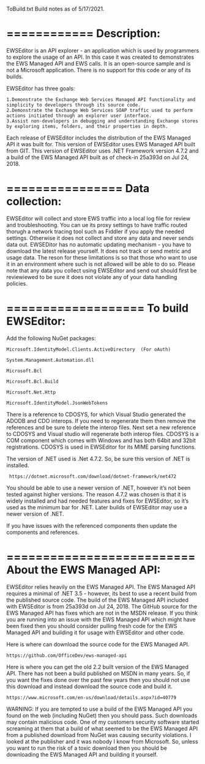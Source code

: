 ﻿ToBuild.txt
Build notes as of 5/17/2021.

============
Description:
============

EWSEditor is an API explorer - an application which is used by programmers to explore the usage of an API.  In this case it was created to demonstrates 
the EWS Managed API and EWS calls.  It is an open-source sample and is not a Microsoft application.  There is no support for this code or any of its builds.

EWSEditor has three goals:

    1.Demonstrate the Exchange Web Services Managed API functionality and simplicity to developers through its source code. 
    2.Demonstrate the Exchange Web Services SOAP traffic used to perform actions initiated through an explorer user interface. 
    3.Assist non-developers in debugging and understanding Exchange stores by exploring items, folders, and their properties in depth. 

Each release of EWSEditor includes the distribution of the EWS Managed API it was built for. This version of EWSEditor uses EWS Managed API built from GIT. 
This version of EWSEditor uses .NET Framework version 4.7.2 and a build of the EWS Managed API built as of check-in 25a393d on Jul 24, 2018. 
 
================
Data collection:
================
EWSEditor will collect and store EWS traffic into a local log file for review and troubleshooting. You can ue its proxy settings to have 
traffic routed thorugh a network tracing tool such as Fiddler if you apply the needed settings. Otherwise it does not collect and store any 
data and never sends data out. EWSEDitor has no automatic updating mechanism - you have to download the latest release yourself.  It does not track 
or send metric and usage data.  The reson for these limitations is so that those who want to use it in an environment where such is not allowed will
be able to do so. Please note that any data you collect using EWSEditor and send out should first be reviewiewed to be sure it does not violate 
any of your data handling policies.

===================
To build EWSEditor:
===================

Add the following NuGet packages:

    Microsoft.IdentityModel.Clients.ActiveDirectory  (For oAuth)

    System.Management.Automation.dll   

	Microsoft.Bcl

    Microsoft.Bcl.Build

    Microsoft.Net.Http

    Microsoft.IdentityModel.JsonWebTokens

There is a reference to CDOSYS, for which Visual Studio generated the ADODB and CDO interops.  If you need to regenerate them 
then remove the references and be sure to delete the interop files. Next set a new reference to CDOSYS and Visual studio will 
regenerate both interop files.  CDOSYS is a COM component which comes with Windows and has both 64bit and 32bit registrations.
CDOSYS is used in EWSEditor for its MIME parsing functions.

The version of .NET used is .Net 4.7.2.  So, be sure this version of .NET is installed.

	 https://dotnet.microsoft.com/download/dotnet-framework/net472

You should be able to use a newer version of .NET, however it’s not been tested against higher versions. The reason 4.7.2 was
chosen is that it is widely installed and had needed features and fixes for EWSEditor, so it’s used as the minimum bar for .NET. 
Later builds of EWSEditor may use a newer version of .NET.

If you have issues with the referenced components then update the components and references.

==========================
About the EWS Managed API:
==========================

EWSEditor relies heavily on the EWS Managed API.  The EWS Managed API requires a minimal of .NET 3.5 - however, its best to use a recent build from 
the published source code. The build of the EWS Managed API included with EWSEditor is from 25a393d on Jul 24, 2018.  The GitHub source for the 
EWS Managed API has fixes which are not in the MSDN release.  If you think you are running into an issue with the EWS Managed API which might have 
been fixed then you should consider pulling fresh code for the EWS Managed API and building it for usage with EWSEditor and other code.   

Here is where can download the source code for the EWS Managed API.  

	https://github.com/OfficeDev/ews-managed-api

Here is where you can get the old 2.2 built version of the EWS Managed API.  There has not been a build published on MSDN in many years. 
So, if you want the fixes done over the past few years then you should not use this download and instead download the source code and build it.

	https://www.microsoft.com/en-us/download/details.aspx?id=40779

WARNING: If you are tempted to use a build of the EWS Managed API you found on the web (including NuGet) then you should pass. Such downloads may contain 
malicious code. One of my customers security software started screaming at them that a build of what seemed to be the EWS Managed API from a published
download from NuGet was causing security violations. I looked at the publisher and it was nobody I know from Microsoft.  So, unless you want to run 
the risk of a toxic download then you should be downloading the EWS Managed API and building it yourself.

